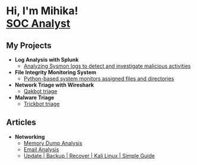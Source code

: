 <h1>Hi, I'm Mihika! <br/><a href="https://github.com/Mihika893"></a> <a href="https://www.linkedin.com/in/ralph-bailey/">SOC Analyst</a></h1>

<h2>My Projects</h2>

- <b> Log Analysis with Splunk</b>
  - [Analyzing Sysmon logs to detect and investigate malicious activities](https://github.com/Mihika893/Log-Analysis-Sysmon)
- <b> File Integrity Monitoring System</b>
  - [Python-based system monitors assigned files and directories](https://github.com/Mihika893/File-Integrity-Monitoring)
 - <b> Network Triage with Wireshark</b>
   - [Qakbot triage](https://github.com/url)
- <b> Malware Triage</b>
  - [Trickbot triage](https://github.com/Mihika893/Malware-Anlaysis-Trickbot/tree/main)

<h2>Articles</h2>

- <b>Networking</b>
  - [Memory Dump Analysis](https://dev.to/mihika/memory-dump-analysis-kali-linux-4id3)
  - [Email Analysis](https://dev.to/mihika/understanding-email-analysis-a-simple-guide-18i7)
  - [Update | Backup | Recover | Kali Linux | Simple Guide ](https://dev.to/mihika/update-backup-recover-kali-linux-simple-guide-565)

